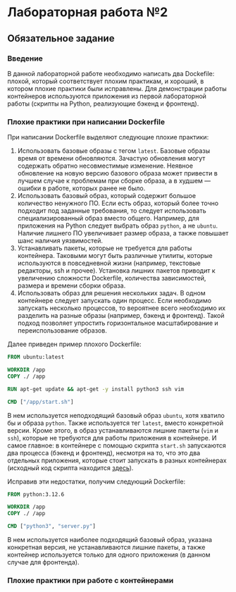 # Лабораторная работа №2

## Обязательное задание

### Введение

В данной лабораторной работе необходимо написать два Dockefile: плохой, который соответствует плохим практикам, и хороший, в котором плохие практики были исправлены. Для демонстрации работы контейнеров используются приложения из первой лабораторной работы (скрипты на Python, реализующие бэкенд и фронтенд).

### Плохие практики при написании Dockerfile

При написании Dockerfile выделяют следующие плохие практики:

1. Использовать базовые образы с тегом `latest`. Базовые образы время от времени обновляются. Зачастую обновления могут содержать обратно несовместимые изменение. Неявное обновление на новую версию базового образа может привести в лучшем случае к проблемам при сборке образа, а в худшем — ошибки в работе, которых ранее не было.
2. Использовать базовый образ, который содержит большое количество ненужного ПО. Если есть образ, который более точно подходит под заданные требования, то следует использовать специализированный образ вместо общего. Например, для приложения на Python следует выбрать образ `python`, а не `ubuntu`. Наличие лишнего ПО увеличивает размер образа, а также повышает шанс наличия уязвимостей.
3. Устанавливать пакеты, которые не требуется для работы контейнера. Таковыми могут быть различные утилиты, которые используются в повседневной жизни (например, текстовые редакторы, ssh и прочее). Установка лишних пакетов приводит к увеличению сложности Dockerfile, количества зависимостей, размера и времени сборки образа.
4. Использовать образ для решения нескольких задач. В одном контейнере следует запускать один процесс. Если необходимо запускать несколько процессов, то вероятнее всего необходимо их разделить на разные образы (например, бэкенд и фронтенд). Такой подход позволяет упростить горизонтальное масштабирование и переиспользование образов.

Далее приведен пример плохого Dockerfile:

```dockerfile
FROM ubuntu:latest

WORKDIR /app
COPY ./ /app

RUN apt-get update && apt-get -y install python3 ssh vim

CMD ["/app/start.sh"]
```

В нем используется неподходящий базовый образ `ubuntu`, хотя хватило бы и образа `python`. Также используется тег `latest`, вместо конкретной версии. Кроме этого, в образ устанавливаются лишние пакеты (`vim` и `ssh`), которые не требуются для работы приложения в контейнере. И самое главное: в контейнере с помощью скрипта `start.sh` запускаются два процесса (бэкенд и фронтенд), несмотря на то, что это два отдельных приложения, которые стоит запускать в разных контейнерах (исходный код скрипта находится [здесь](bad/start.sh)).

Исправив эти недостатки, получим следующий Dockerfile:

```dockerfile
FROM python:3.12.6

WORKDIR /app
COPY ./ /app

CMD ["python3", "server.py"]
```

В нем используется наиболее подходящий базовый образ, указана конкретная версия, не устанавливаются лишние пакеты, а также контейнер используется только для одного приложения (в данном случае для фронтенда).

### Плохие практики при работе с контейнерами
